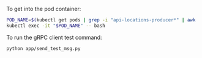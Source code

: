 To get into the pod container:
```bash
POD_NAME=$(kubectl get pods | grep -i "api-locations-producer*" | awk '{print $1}')
kubectl exec -it "$POD_NAME" -- bash
```

To run the gRPC client test command:
```bash
python app/send_test_msg.py
```